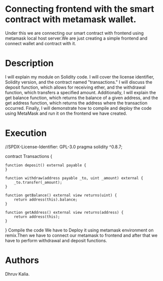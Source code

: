 # Connecting frontend with the smart contract with metamask wallet.
Under this we are connecting our smart contract with frontend using metamask local host server.We are just creating a simple frontend and connect wallet and contract with it.

# Description
 I will explain my module on Solidity code. I will cover the license identifier, Solidity version, and the contract named "transactions." I will discuss the deposit function, which allows for receiving ether, and the withdrawal function, which transfers a specified amount.
 Additionally, I will explain the get balance function, which returns the balance of a given address, and the get address function, which returns the address where the transaction occurred. Finally, I will demonstrate how to compile and deploy the code using MetaMask and run it on the frontend we have created.
 
# Execution

//SPDX-License-Identifier: GPL-3.0
pragma solidity ^0.8.7;

contract Transactions {

    function deposit() external payable {
    }

    function withdraw(address payable _to, uint _amount) external {
        _to.transfer(_amount);
    }

    function getBalance() external view returns(uint) {
        return address(this).balance;
    }

    function getAddress() external view returns(address) {
        return address(this);
    }

}
Compile the code
We have to Deploy it using metamask environment on remix.Then we have to connect our metamask to frontend and after that we have to perform withdrawal and deposit functions.


# Authors

Dhruv Kalia.
